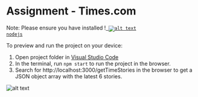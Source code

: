 
  # Assignment - Times.com

  Note: Please ensure you have installed !<code><a href="https://nodejs.org/en/download/"> ![alt text](https://prnt.sc/CJdWI9M58d6U) nodejs</a></code>

  To preview and run the project on your device:
  1) Open project folder in <a href="https://code.visualstudio.com/download">Visual Studio Code</a>
  2) In the terminal, run `npm start` to run the project in the browser.
  3) Search for http://localhost:3000/getTimeStories in the browser to get a JSON object array with the latest 6 stories.

  ![alt text](https://prnt.sc/IIdo_7S0jnl_)
  